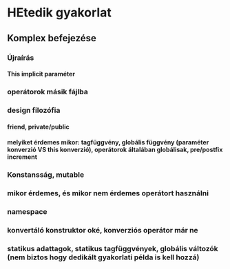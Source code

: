 # HEtedik gyakorlat

## Komplex befejezése
### Újraírás
#### This implicit paraméter
### operátorok másik fájlba
### design filozófia
#### friend, private/public
#### melyiket érdemes mikor: tagfüggvény, globális függvény (paraméter konverzió VS this konverzió), operátorok általában globálisak, pre/postfix increment
### Konstansság, mutable
### mikor érdemes, és mikor nem érdemes operátort használni
### namespace
### konvertáló konstruktor oké, konverziós operátor már ne
### statikus adattagok, statikus tagfüggvények, globális változók (nem biztos hogy dedikált gyakorlati példa is kell hozzá)
